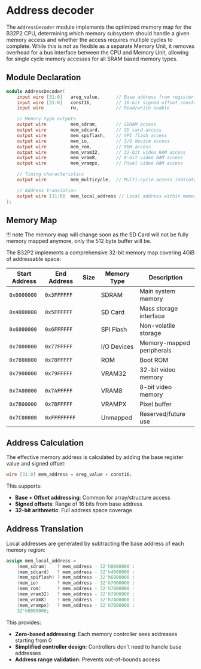 # Address decoder

The `AddressDecoder` module implements the optimized memory map for the B32P2 CPU, determining which memory subsystem should handle a given memory access and whether the access requires multiple cycles to complete. While this is not as flexible as a separate Memory Unit, it removes overhead for a bus interface between the CPU and Memory Unit, allowing for single cycle memory accesses for all SRAM based memory types.

## Module Declaration

```verilog
module AddressDecoder(
    input wire [31:0]   areg_value,      // Base address from register
    input wire [31:0]   const16,         // 16-bit signed offset constant
    input wire          rw,              // Read/write enable

    // Memory type outputs
    output wire         mem_sdram,       // SDRAM access
    output wire         mem_sdcard,      // SD card access  
    output wire         mem_spiflash,    // SPI flash access
    output wire         mem_io,          // I/O device access
    output wire         mem_rom,         // ROM access
    output wire         mem_vram32,      // 32-bit video RAM access
    output wire         mem_vram8,       // 8-bit video RAM access
    output wire         mem_vrampx,      // Pixel video RAM access

    // Timing characteristics
    output wire         mem_multicycle,  // Multi-cycle access indicator

    // Address translation
    output wire [31:0]  mem_local_address // Local address within memory region
);
```

## Memory Map

!!! note
    The memory map will change soon as the SD Card will not be fully memory mapped anymore, only the 512 byte buffer will be.

The B32P2 implements a comprehensive 32-bit memory map covering 4GiB of addressable space:

| Start Address | End Address | Size | Memory Type | Description |
|---------------|-------------|------|-------------|-------------|
| `0x0000000` | `0x3FFFFFF` |  | SDRAM | Main system memory |
| `0x4000000` | `0x5FFFFFF` |  | SD Card | Mass storage interface |
| `0x6000000` | `0x6FFFFFF` |  | SPI Flash | Non-volatile storage |
| `0x7000000` | `0x77FFFFF` |  | I/O Devices | Memory-mapped peripherals |
| `0x7800000` | `0x78FFFFF` |  | ROM | Boot ROM |
| `0x7900000` | `0x79FFFFF` |  | VRAM32 | 32-bit video memory |
| `0x7A00000` | `0x7AFFFFF` |  | VRAM8 | 8-bit video memory |
| `0x7B00000` | `0x7BFFFFF` |  | VRAMPX | Pixel buffer |
| `0x7C00000` | `0xFFFFFFFF` |  | Unmapped | Reserved/future use |

## Address Calculation

The effective memory address is calculated by adding the base register value and signed offset:

```verilog
wire [31:0] mem_address = areg_value + const16;
```

This supports:

- **Base + Offset addressing**: Common for array/structure access
- **Signed offsets**: Range of 16 bits from base address
- **32-bit arithmetic**: Full address space coverage

## Address Translation

Local addresses are generated by subtracting the base address of each memory region:

```verilog
assign mem_local_address = 
    (mem_sdram)    ? mem_address - 32'h0000000 :
    (mem_sdcard)   ? mem_address - 32'h4000000 :
    (mem_spiflash) ? mem_address - 32'h6000000 :
    (mem_io)       ? mem_address - 32'h7000000 :
    (mem_rom)      ? mem_address - 32'h7800000 :
    (mem_vram32)   ? mem_address - 32'h7900000 :
    (mem_vram8)    ? mem_address - 32'h7A00000 :
    (mem_vrampx)   ? mem_address - 32'h7B00000 :
    32'h0000000;
```

This provides:

- **Zero-based addressing**: Each memory controller sees addresses starting from 0
- **Simplified controller design**: Controllers don't need to handle base addresses
- **Address range validation**: Prevents out-of-bounds access
